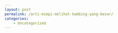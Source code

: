 ```yaml
---
layout: post
permalink: /arti-mimpi-melihat-kambing-yang-besar/
categories:
    - Uncategorized
---
```


